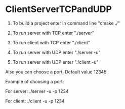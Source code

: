 # ClientServerTCPandUDP

1) To build a project enter in command line "cmake ./"

2) To run server with TCP enter "./server"

3) To run client with TCP enter "./client"

4) To run server with UDP enter "./server -u"

5) To run server with UDP enter "./client -u"

Also you can choose a port. Default value 12345.

Example of choosing a port:

  For server: ./server -u -p 1234
  
  For client: ./client -u -p 1234
  
  

  
